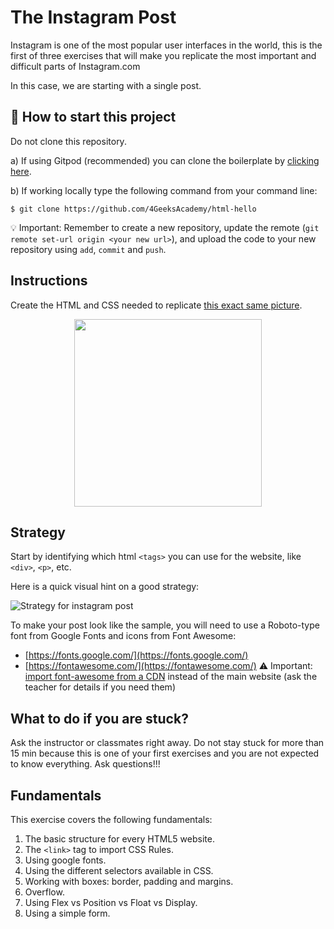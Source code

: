 <!-- hide -->
# The Instagram Post
<!-- endhide -->
Instagram is one of the most popular user interfaces in the world, this is the first of three exercises that will make you replicate the most important and difficult parts of Instagram.com

In this case, we are starting with a single post.

## 🌱  How to start this project

Do not clone this repository.

a) If using Gitpod (recommended) you can clone the boilerplate by [clicking here](https://gitpod.io#https://github.com/4GeeksAcademy/html-hello).

b) If working locally type the following command from your command line: 

```
$ git clone https://github.com/4GeeksAcademy/html-hello
```

💡 Important: Remember to create a new repository, update the remote (`git remote set-url origin <your new url>`), and upload the code to your new repository using `add`, `commit` and `push`.


## Instructions

Create the HTML and CSS needed to replicate [this exact same picture](https://github.com/breatheco-de/exercise-instagram-post/blob/master/preview.png?raw=true).

<p align="center"><img src="https://github.com/breatheco-de/exercise-instagram-post/blob/master/preview.png?raw=true" height="300" /></p>

## Strategy

Start by identifying which html `<tags>` you can use for the website, like `<div>`, `<p>`, etc. 

Here is a quick visual hint on a good strategy:

![Strategy for instagram post](https://github.com/breatheco-de/exercise-instagram-post/blob/master/strategy.gif?raw=true)

To make your post look like the sample, you will need to use a Roboto-type font from Google Fonts and icons from Font Awesome:

- [https://fonts.google.com/](https://fonts.google.com/)
- [https://fontawesome.com/](https://fontawesome.com/) ⚠️ Important: [import font-awesome from a CDN](https://www.bootstrapcdn.com/fontawesome/) instead of the main website (ask the teacher for details if you need them)


## What to do if you are stuck?

Ask the instructor or classmates right away. Do not stay stuck for more than 15 min because this is one of your first exercises and you are not expected to know everything. Ask questions!!!

## Fundamentals
This exercise covers the following fundamentals:

1. The basic structure for every HTML5 website.
2. The `<link>` tag to import CSS Rules.
3. Using google fonts.
3. Using the different selectors available in CSS.
4. Working with boxes: border, padding and margins.
5. Overflow.
6. Using Flex vs Position vs Float vs Display.
7. Using a simple form.

